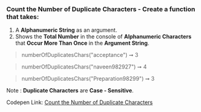 ### Count the Number of Duplicate Characters - Create a function that takes: 

1. A **Alphanumeric String** as an argument. 
1. Shows the **Total Number** in the console of **Alphanumeric Characters** that **Occur More Than Once** in the **Argument String**.

> numberOfDuplicatesChars("acceptance") ➞ 3 

> numberOfDuplicatesChars("naveen982927") ➞ 4

> numberOfDuplicatesChars("Preparation98299") ➞ 3

Note : **Duplicate Characters** are **Case  - Sensitive**.

Codepen Link: [Count the Number of Duplicate Characters](https://codepen.io/naveencoder/pen/rNaxOqN?editors=0012)